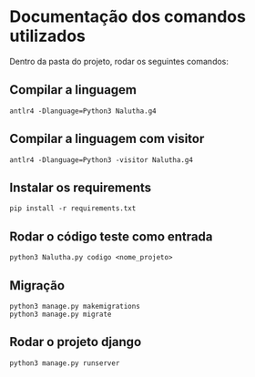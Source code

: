 # Documentação dos comandos utilizados

Dentro da pasta do projeto, rodar os seguintes comandos:

## Compilar a linguagem

```
antlr4 -Dlanguage=Python3 Nalutha.g4
```

## Compilar a linguagem com visitor

```
antlr4 -Dlanguage=Python3 -visitor Nalutha.g4
```

## Instalar os requirements

```
pip install -r requirements.txt
```

## Rodar o código teste como entrada

```
python3 Nalutha.py codigo <nome_projeto>
```

## Migração

```
python3 manage.py makemigrations
python3 manage.py migrate
```

## Rodar o projeto django

```
python3 manage.py runserver
```

